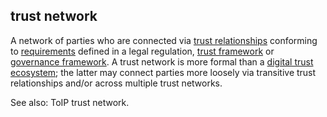 ## trust network

<p class="c8"><span>A network of parties who are connected via </span><span class="c2"><a class="c3" href="#h.pu2asd79bqzo">trust relationships</a></span><span>&nbsp;conforming to </span><span class="c2"><a class="c3" href="#h.ajxlw8r3dvcc">requirements</a></span><span>&nbsp;defined in a legal regulation, </span><span class="c2"><a class="c3" href="#h.2r5mn949idq">trust framework</a></span><span>&nbsp;or </span><span class="c2"><a class="c3" href="#h.2x05z0r097mn">governance framework</a></span><span>. A trust network is more formal than a </span><span class="c2"><a class="c3" href="#h.h47f86smlz4y">digital trust ecosystem</a></span><span class="c0">; the latter may connect parties more loosely via transitive trust relationships and/or across multiple trust networks.</span></p><p class="c8"><span class="c0">See also: ToIP trust network.</span></p>

